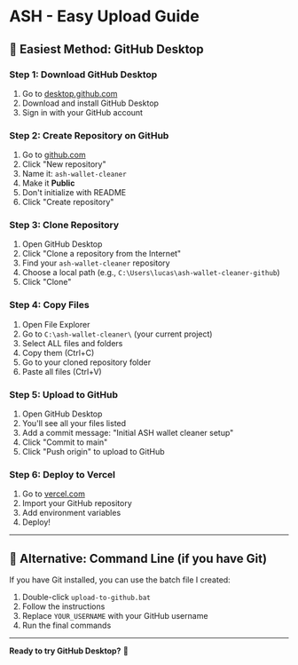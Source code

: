 # ASH - Easy Upload Guide

## 🎯 **Easiest Method: GitHub Desktop**

### **Step 1: Download GitHub Desktop**
1. Go to [desktop.github.com](https://desktop.github.com/)
2. Download and install GitHub Desktop
3. Sign in with your GitHub account

### **Step 2: Create Repository on GitHub**
1. Go to [github.com](https://github.com)
2. Click "New repository"
3. Name it: `ash-wallet-cleaner`
4. Make it **Public**
5. Don't initialize with README
6. Click "Create repository"

### **Step 3: Clone Repository**
1. Open GitHub Desktop
2. Click "Clone a repository from the Internet"
3. Find your `ash-wallet-cleaner` repository
4. Choose a local path (e.g., `C:\Users\lucas\ash-wallet-cleaner-github`)
5. Click "Clone"

### **Step 4: Copy Files**
1. Open File Explorer
2. Go to `C:\ash-wallet-cleaner\` (your current project)
3. Select ALL files and folders
4. Copy them (Ctrl+C)
5. Go to your cloned repository folder
6. Paste all files (Ctrl+V)

### **Step 5: Upload to GitHub**
1. Open GitHub Desktop
2. You'll see all your files listed
3. Add a commit message: "Initial ASH wallet cleaner setup"
4. Click "Commit to main"
5. Click "Push origin" to upload to GitHub

### **Step 6: Deploy to Vercel**
1. Go to [vercel.com](https://vercel.com)
2. Import your GitHub repository
3. Add environment variables
4. Deploy!

---

## 🚀 **Alternative: Command Line (if you have Git)**

If you have Git installed, you can use the batch file I created:

1. Double-click `upload-to-github.bat`
2. Follow the instructions
3. Replace `YOUR_USERNAME` with your GitHub username
4. Run the final commands

---

**Ready to try GitHub Desktop?** 🚀
